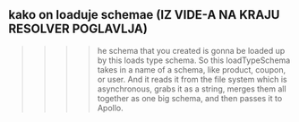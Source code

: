 # 

## kako on loaduje schemae (IZ VIDE-A NA KRAJU RESOLVER POGLAVLJA)

>>>> he schema that you created is gonna be loaded up by this loads type schema. So this loadTypeSchema takes in a name of a schema, like product, coupon, or user. And it reads it from the file system which is asynchronous, grabs it as a string, merges them all together as one big schema, and then passes it to Apollo.